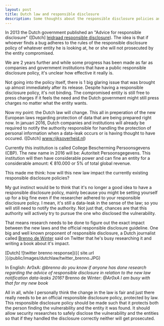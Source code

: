 ```yaml
---
layout: post
title: Dutch law and responsible disclosure
description: Some thoughts about the responsible disclosure policies and the changes in Dutch law
---
```


In 2013 the Dutch government published an "Advice for responsible disclosure" ([Dutch] <a href="http://www.rijksoverheid.nl/onderwerpen/cybercrime/documenten-en-publicaties/rapporten/2013/01/04/leidraad-om-te-komen-tot-een-praktijk-van-responsible-disclosure.html" target="_blank">leidraad responsible disclosure</a>). The idea is that if whoever finds a bug adheres to the rules of the responsible disclosure policy of whatever entity he is looking at, he or she will not prosecuted by the entity compromised.

We are 2 years further and while some progress has been made as far as companies and government institutions that have a public responsible disclosure policy, it's unclear how effective it really is.

Not going into the policy itself, there is 1 big glaring issue that was brought up almost immediately after its release. Despite having a responsible disclosure policy, it's not binding. The compromised entity is still free to press charges if it feels the need and the Dutch government might still press charges no matter what the entity wants. 

Now my point: the Dutch law will change. This all in preperation of the new European laws regarding protection of data that are being prepared right now. In januari 2016, Dutch companies and institutions will already be required to notify the authority responsible for handling the protection of personal information when a data-leak occurs or is having thought to have occured. ([Dutch] <a href="http://www.rijksoverheid.nl/nieuws/2015/07/10/meldplicht-datalekken-en-uitbreiding-boetebevoegdheid-cbp-1-januari-2016-van-kracht.html" target="_blank">www.rijksoverheid.nl</a>)

Currently this institution is called College Bescherming Persoonsgevens (CBP). The new name in 2016 will be: Autoriteit Persoonsgegevens. This institution will then have considerable power and can fine an entity for a considerable amount: &#8364; 810.000 or 5% of total global revenue. 

This made me think: how will this new law impact the currently existing responsible disclosure policies? 

My gut instinct would be to think that it's no longer a good idea to have a responsible disclosure policy, mainly because you might be setting yourself up for a big fine even if the researcher adhered to your responsible disclosure policy. I mean, it's still a data-leak in the sense of the law; so you will still need to notify the authority. Not just that, chances are that this authority will actively try to pursue the one who disclosed the vulnerability. 

That means research needs to be done to figure out the exact impact between the new laws and the official responsible disclosure guideline. One big and well known proponent of responsible disclosure, a Dutch journalist called <a href="https://twitter.com/brenno" target="_blank">Brenno de Winter</a> said on Twitter that he's busy researching it and writing a book about it's impact.

[Dutch]
![twitter brenno response]({{ site.url }}/public/images/dutchlaw/twitter_brenno.JPG)

In English:
Ar0xA: <i>@brenno do you know if anyone has done research regarding the advice of responsible disclosure in relation to the new law notification data-leaks 2016?</i>
Brenno de Winter: <i>@Ar0xA I am busy with that for my new book</i>

All in all, while I personally think the change in the law is fair and just there really needs to be an official responsible disclosure policy, protected by law. This responsible disclosure policy should be made such that it protects both the person finding the vulnerability and the entity it was found. It should allow security researches to safely disclose the vulnerability and the entities so that if they handled the disclosure correctly neither will get prosecuted. 
